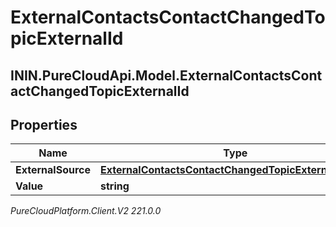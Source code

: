 # ExternalContactsContactChangedTopicExternalId

## ININ.PureCloudApi.Model.ExternalContactsContactChangedTopicExternalId

## Properties

|Name | Type | Description | Notes|
|------------ | ------------- | ------------- | -------------|
| **ExternalSource** | [**ExternalContactsContactChangedTopicExternalSource**](ExternalContactsContactChangedTopicExternalSource) |  | [optional] |
| **Value** | **string** |  | [optional] |



_PureCloudPlatform.Client.V2 221.0.0_
